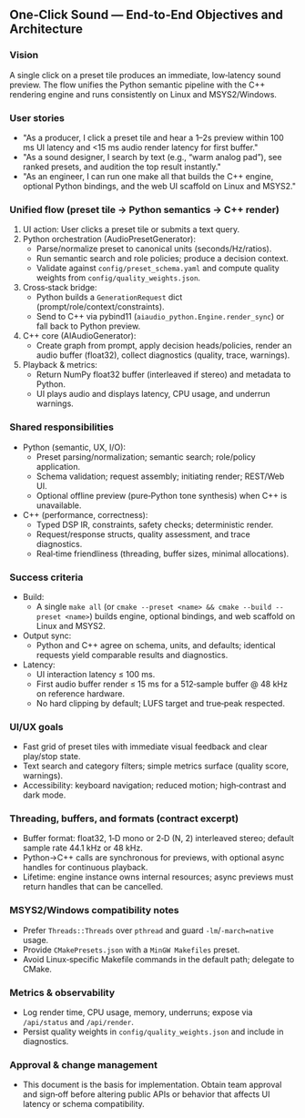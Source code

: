 ## One‑Click Sound — End‑to‑End Objectives and Architecture

### Vision
A single click on a preset tile produces an immediate, low‑latency sound preview. The flow unifies the Python semantic pipeline with the C++ rendering engine and runs consistently on Linux and MSYS2/Windows.

### User stories
- "As a producer, I click a preset tile and hear a 1–2s preview within 100 ms UI latency and <15 ms audio render latency for first buffer."
- "As a sound designer, I search by text (e.g., “warm analog pad”), see ranked presets, and audition the top result instantly."
- "As an engineer, I can run one make all that builds the C++ engine, optional Python bindings, and the web UI scaffold on Linux and MSYS2."

### Unified flow (preset tile → Python semantics → C++ render)
1) UI action: User clicks a preset tile or submits a text query.
2) Python orchestration (AudioPresetGenerator):
   - Parse/normalize preset to canonical units (seconds/Hz/ratios).
   - Run semantic search and role policies; produce a decision context.
   - Validate against `config/preset_schema.yaml` and compute quality weights from `config/quality_weights.json`.
3) Cross‑stack bridge:
   - Python builds a `GenerationRequest` dict (prompt/role/context/constraints).
   - Send to C++ via pybind11 (`aiaudio_python.Engine.render_sync`) or fall back to Python preview.
4) C++ core (AIAudioGenerator):
   - Create graph from prompt, apply decision heads/policies, render an audio buffer (float32), collect diagnostics (quality, trace, warnings).
5) Playback & metrics:
   - Return NumPy float32 buffer (interleaved if stereo) and metadata to Python.
   - UI plays audio and displays latency, CPU usage, and underrun warnings.

### Shared responsibilities
- Python (semantic, UX, I/O):
  - Preset parsing/normalization; semantic search; role/policy application.
  - Schema validation; request assembly; initiating render; REST/Web UI.
  - Optional offline preview (pure‑Python tone synthesis) when C++ is unavailable.
- C++ (performance, correctness):
  - Typed DSP IR, constraints, safety checks; deterministic render.
  - Request/response structs, quality assessment, and trace diagnostics.
  - Real‑time friendliness (threading, buffer sizes, minimal allocations).

### Success criteria
- Build:
  - A single `make all` (or `cmake --preset <name> && cmake --build --preset <name>`) builds engine, optional bindings, and web scaffold on Linux and MSYS2.
- Output sync:
  - Python and C++ agree on schema, units, and defaults; identical requests yield comparable results and diagnostics.
- Latency:
  - UI interaction latency ≤ 100 ms.
  - First audio buffer render ≤ 15 ms for a 512‑sample buffer @ 48 kHz on reference hardware.
  - No hard clipping by default; LUFS target and true‑peak respected.

### UI/UX goals
- Fast grid of preset tiles with immediate visual feedback and clear play/stop state.
- Text search and category filters; simple metrics surface (quality score, warnings).
- Accessibility: keyboard navigation; reduced motion; high‑contrast and dark mode.

### Threading, buffers, and formats (contract excerpt)
- Buffer format: float32, 1‑D mono or 2‑D (N, 2) interleaved stereo; default sample rate 44.1 kHz or 48 kHz.
- Python→C++ calls are synchronous for previews, with optional async handles for continuous playback.
- Lifetime: engine instance owns internal resources; async previews must return handles that can be cancelled.

### MSYS2/Windows compatibility notes
- Prefer `Threads::Threads` over `pthread` and guard `-lm`/`-march=native` usage.
- Provide `CMakePresets.json` with a `MinGW Makefiles` preset.
- Avoid Linux‑specific Makefile commands in the default path; delegate to CMake.

### Metrics & observability
- Log render time, CPU usage, memory, underruns; expose via `/api/status` and `/api/render`.
- Persist quality weights in `config/quality_weights.json` and include in diagnostics.

### Approval & change management
- This document is the basis for implementation. Obtain team approval and sign‑off before altering public APIs or behavior that affects UI latency or schema compatibility.
